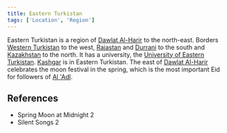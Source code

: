 ```yaml
---
title: Eastern Turkistan
tags: ['Location', 'Region']
---
```

Eastern Turkistan is a region of [Dawlat Al-Harir](/_wiki/dawlat-al-harir.md) to the north-east. Borders [Western Turkistan](/_wiki/western-turkistan.md) to the west, [Rajastan](/_wiki/rajastan.md) and [Durrani](/_wiki/durrani.md) to the south and [Kazakhstan](/_wiki/kazakhstan.md) to the north. It has a university, the [University of Eastern Turkistan](/_wiki/university-of-eastern-turkistan.md). [Kashgar](/_wiki/kashgar.md) is in Eastern Turkistan. The east of [Dawlat Al-Harir](/_wiki/dawlat-al-harir.md) celebrates the moon festival in the spring, which is the most important Eid for followers of [Al 'Adl](/_wiki/al-adl.md).

## References
- Spring Moon at Midnight 2
- Silent Songs 2

